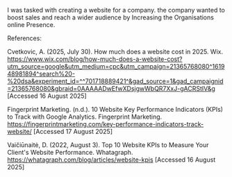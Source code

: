 I was tasked with creating a website for a company. the company wanted to boost sales and reach a wider audience by Increasing the Organisations online Presence.

References:

Cvetkovic, A. (2025, July 30). How much does a website cost in 2025. Wix. https://www.wix.com/blog/how-much-does-a-website-cost?utm_source=google&utm_medium=cpc&utm_campaign=21365768080^161948981894^search%20-%20dsa&experiment_id=^^701718889421^&gad_source=1&gad_campaignid=21365768080&gbraid=0AAAAADwEfwXDsjgwWbQR7XxJ-gACRStIV&g  [Accessed 16 August 2025] 

Fingerprint Marketing. (n.d.). 10 Website Key Performance Indicators (KPIs) to Track with Google Analytics. Fingerprint Marketing. https://fingerprintmarketing.com/key-performance-indicators-track-website/  [Accessed 17 August 2025] 

Vaičiūnaitė, D. (2022, August 3). Top 10 Website KPIs to Measure Your Client's Website Performance. Whatagraph. https://whatagraph.com/blog/articles/website-kpis [Accessed 16 August 2025] 

 
